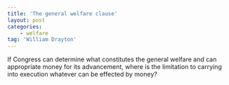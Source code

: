 ```yaml
---
title: 'The general welfare clause'
layout: post
categories:
    - welfare
tag: 'William Drayton'
---
```


If Congress can determine what constitutes the general welfare and can appropriate money for its advancement, where is the limitation to carrying into execution whatever can be effected by money?